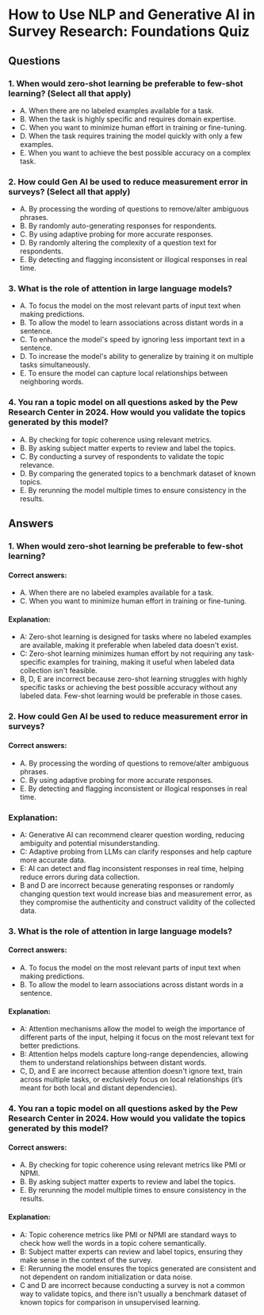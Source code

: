 # How to Use NLP and Generative AI in Survey Research: Foundations Quiz

## Questions

###  1. When would zero-shot learning be preferable to few-shot learning? (Select all that apply)

- A. When there are no labeled examples available for a task.
- B. When the task is highly specific and requires domain expertise.
- C. When you want to minimize human effort in training or fine-tuning.
- D. When the task requires training the model quickly with only a few examples.
- E. When you want to achieve the best possible accuracy on a complex task.

### 2. How could Gen AI be used to reduce measurement error in surveys? (Select all that apply)

- A. By processing the wording of questions to remove/alter ambiguous phrases.
- B. By randomly auto-generating responses for respondents.
- C. By using adaptive probing for more accurate responses.
- D. By randomly altering the complexity of a question text for respondents.
- E. By detecting and flagging inconsistent or illogical responses in real time.

### 3. What is the role of attention in large language models?

- A. To focus the model on the most relevant parts of input text when making predictions.
- B. To allow the model to learn associations across distant words in a sentence.
- C. To enhance the model's speed by ignoring less important text in a sentence.
- D. To increase the model's ability to generalize by training it on multiple tasks simultaneously.
- E. To ensure the model can capture local relationships between neighboring words.

### 4. You ran a topic model on all questions asked by the Pew Research Center in 2024. How would you validate the topics generated by this model?

- A. By checking for topic coherence using relevant metrics.
- B. By asking subject matter experts to review and label the topics.
- C. By conducting a survey of respondents to validate the topic relevance.
- D. By comparing the generated topics to a benchmark dataset of known topics.
- E. By rerunning the model multiple times to ensure consistency in the results.

## Answers

### 1. When would zero-shot learning be preferable to few-shot learning?

#### Correct answers:
- A. When there are no labeled examples available for a task.
- C. When you want to minimize human effort in training or fine-tuning.

#### Explanation:
- A: Zero-shot learning is designed for tasks where no labeled examples are available, making it preferable when labeled data doesn't exist.
- C: Zero-shot learning minimizes human effort by not requiring any task-specific examples for training, making it useful when labeled data collection isn't feasible.
- B, D, E are incorrect because zero-shot learning struggles with highly specific tasks or achieving the best possible accuracy without any labeled data. Few-shot learning would be preferable in those cases.

### 2. How could Gen AI be used to reduce measurement error in surveys?

#### Correct answers:

- A. By processing the wording of questions to remove/alter ambiguous phrases.
- C. By using adaptive probing for more accurate responses.
- E. By detecting and flagging inconsistent or illogical responses in real time.

### Explanation:

- A: Generative AI can recommend clearer question wording, reducing ambiguity and potential misunderstanding.
- C: Adaptive probing from LLMs can clarify responses and help capture more accurate data.
- E: AI can detect and flag inconsistent responses in real time, helping reduce errors during data collection.
- B and D are incorrect because generating responses or randomly changing question text would increase bias and measurement error, as they compromise the authenticity and construct validity of the collected data.

### 3. What is the role of attention in large language models?

#### Correct answers:

- A. To focus the model on the most relevant parts of input text when making predictions.
- B. To allow the model to learn associations across distant words in a sentence.

#### Explanation:

- A: Attention mechanisms allow the model to weigh the importance of different parts of the input, helping it focus on the most relevant text for better predictions.
- B: Attention helps models capture long-range dependencies, allowing them to understand relationships between distant words.
- C, D, and E are incorrect because attention doesn't ignore text, train across multiple tasks, or exclusively focus on local relationships (it’s meant for both local and distant dependencies).

### 4. You ran a topic model on all questions asked by the Pew Research Center in 2024. How would you validate the topics generated by this model?

#### Correct answers:

- A. By checking for topic coherence using relevant metrics like PMI or NPMI.
- B. By asking subject matter experts to review and label the topics.
- E. By rerunning the model multiple times to ensure consistency in the results.

#### Explanation:

- A: Topic coherence metrics like PMI or NPMI are standard ways to check how well the words in a topic cohere semantically.
- B: Subject matter experts can review and label topics, ensuring they make sense in the context of the survey.
- E: Rerunning the model ensures the topics generated are consistent and not dependent on random initialization or data noise.
- C and D are incorrect because conducting a survey is not a common way to validate topics, and there isn't usually a benchmark dataset of known topics for comparison in unsupervised learning.


